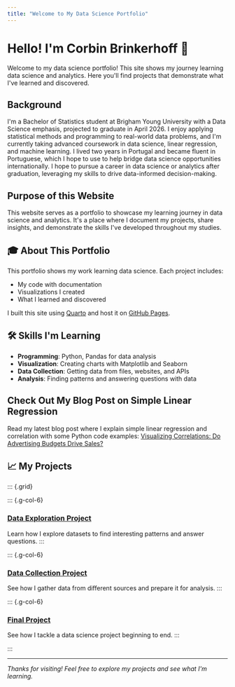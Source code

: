 ```yaml
---
title: "Welcome to My Data Science Portfolio"
---
```


# Hello! I'm Corbin Brinkerhoff 👋

Welcome to my data science portfolio! This site shows my journey learning data science and analytics. Here you'll find projects that demonstrate what I've learned and discovered.

## Background

I'm a Bachelor of Statistics student at Brigham Young University with a Data Science emphasis, projected to graduate in April 2026. I enjoy applying statistical methods and programming to real-world data problems, and I'm currently taking advanced coursework in data science, linear regression, and machine learning. I lived two years in Portugal and became fluent in Portuguese, which I hope to use to help bridge data science opportunities internationally. I hope to pursue a career in data science or analytics after graduation, leveraging my skills to drive data-informed decision-making.

## Purpose of this Website

This website serves as a portfolio to showcase my learning journey in data science and analytics. It's a place where I document my projects, share insights, and demonstrate the skills I've developed throughout my studies.

## 🎓 About This Portfolio

This portfolio shows my work learning data science. Each project includes:

- My code with documentation
- Visualizations I created
- What I learned and discovered

I built this site using [Quarto](https://quarto.org/) and host it on [GitHub Pages](https://pages.github.com/).

## 🛠️ Skills I'm Learning

- **Programming**: Python, Pandas for data analysis
- **Visualization**: Creating charts with Matplotlib and Seaborn
- **Data Collection**: Getting data from files, websites, and APIs
- **Analysis**: Finding patterns and answering questions with data

## Check Out My Blog Post on Simple Linear Regression
Read my latest blog post where I explain simple linear regression and correlation with some Python code examples: [Visualizing Correlations: Do Advertising Budgets Drive Sales?](blogtopic.md)

## 📈 My Projects

::: {.grid}

::: {.g-col-6}
### [Data Exploration Project](projects/eda.qmd)
Learn how I explore datasets to find interesting patterns and answer questions.
:::

::: {.g-col-6}
### [Data Collection Project](projects/data-acquisition.qmd)
See how I gather data from different sources and prepare it for analysis.
:::

::: {.g-col-6}
### [Final Project](projects/final-project.qmd)
See how I tackle a data science project beginning to end.
:::

:::

---

*Thanks for visiting! Feel free to explore my projects and see what I'm learning.*
